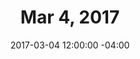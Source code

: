 ---
title: Mar 4, 2017
date: 2017-03-04 12:00:00 -04:00
Caller:
  Name: Thos Lankston (South Bend, IN)
Band:
  Name: Jesse and Friends (Goshen, IN)
---